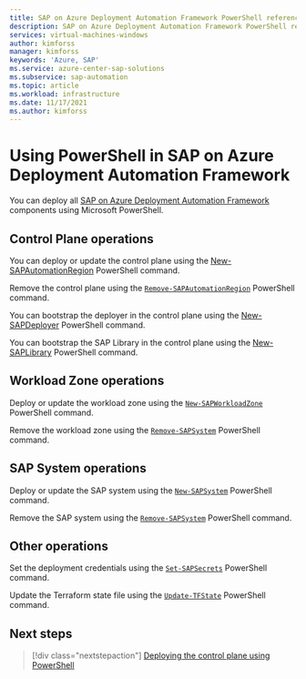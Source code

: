 ```yaml
---
title: SAP on Azure Deployment Automation Framework PowerShell reference | Microsoft Docs
description: SAP on Azure Deployment Automation Framework PowerShell reference
services: virtual-machines-windows
author: kimforss
manager: kimforss
keywords: 'Azure, SAP'
ms.service: azure-center-sap-solutions
ms.subservice: sap-automation
ms.topic: article
ms.workload: infrastructure
ms.date: 11/17/2021
ms.author: kimforss
---
```


# Using PowerShell in SAP on Azure Deployment Automation Framework

You can deploy all [SAP on Azure Deployment Automation Framework](deployment-framework.md) components using Microsoft PowerShell.

## Control Plane operations

You can deploy or update the control plane using the [New-SAPAutomationRegion](module/new-sapautomationregion.md) PowerShell command.

Remove the control plane using the [`Remove-SAPAutomationRegion`](module/remove-sapautomationregion.md) PowerShell command.

You can bootstrap the deployer in the control plane using the [New-SAPDeployer](module/new-sapdeployer.md) PowerShell command.

You can bootstrap the SAP Library in the control plane using the [New-SAPLibrary](module/new-saplibrary.md) PowerShell command.

## Workload Zone operations

Deploy or update the workload zone using the [`New-SAPWorkloadZone`](module/new-sapworkloadzone.md) PowerShell command.

Remove the workload zone using the [`Remove-SAPSystem`](module/remove-sapsystem.md)  PowerShell command.


## SAP System operations

Deploy or update the SAP system using the [`New-SAPSystem`](module/new-sapsystem.md) PowerShell command.

Remove the SAP system using the [`Remove-SAPSystem`](module/remove-sapsystem.md)  PowerShell command.


## Other operations

Set the deployment credentials using the
[`Set-SAPSecrets`](module/set-sapsecrets.md) PowerShell command.

Update the Terraform state file using the
[`Update-TFState`](module/update-tfstate.md) PowerShell command.

## Next steps

> [!div class="nextstepaction"]
> [Deploying the control plane using PowerShell](module/new-sapautomationregion.md)




